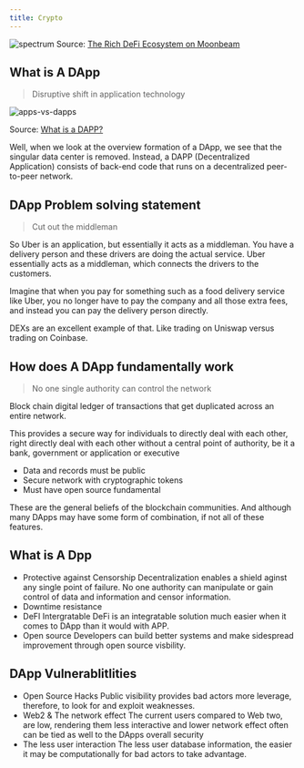 ```yaml
---
title: Crypto
---
```



![spectrum](/img/crypto/spectrum.png)
Source: [The Rich DeFi Ecosystem on Moonbeam](https://moonbeam.network/networks/moonbeam/defi/)

## What is A DApp

> Disruptive shift in application technology

![apps-vs-dapps](/img/crypto/apps-vs-dapps.png)

Source: [What is a DAPP?](https://towardsdatascience.com/what-is-a-dapp-a455ac5f7def)

Well, when we look at the overview formation of a DApp, we see that the singular data center is removed. Instead, a DAPP (Decentralized Application) consists of back-end code that runs on a decentralized peer-to-peer network.

## DApp Problem solving statement  

> Cut out the middleman

So Uber is an application, but essentially it acts as a middleman. You have a delivery person and these drivers are doing the actual service. Uber essentially acts as a middleman, which connects the drivers to the customers.

Imagine that when you pay for something such as a food delivery service like Uber, you no longer have to pay the company and all those extra fees, and instead you can pay the delivery person directly.

DEXs are an excellent example of that. Like trading on Uniswap versus trading on Coinbase.

##  How does A DApp fundamentally work

> No one single authority can control the network

Block chain digital ledger of transactions that get duplicated across an entire network.

This provides a secure way for individuals to directly deal with each other, right directly deal with each other without a central point of authority, be it a bank, government or application or executive

- Data and records must be public
- Secure network with cryptographic tokens
- Must have open source fundamental 

These are the general beliefs of the blockchain communities. And although many DApps may have some form of combination, if not all of these features.


## What is A Dpp

- Protective against Censorship
  Decentralization enables a shield aginst any single point of failure. No one authority can manipulate or gain control of data and information and censor information.
- Downtime resistance
- DeFI Intergratable 
  DeFi is an integratable solution much easier when it comes to DApp than it would with APP.
- Open source
  Developers can build better systems and make sidespread improvement through open source visbility. 



## DApp Vulnerablitlities 

- Open Source Hacks
  Public visibility provides bad actors more leverage, therefore, to look for and exploit weaknesses.
- Web2 & The network effect
  The current users compared to Web two, are low, rendering them less interactive and lower network effect often can be tied as well to the DApps overall security
- The less user interaction
  The less user database information, the easier it may be computationally for bad actors to take advantage.

